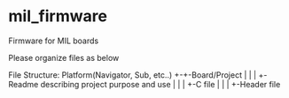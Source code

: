 # mil_firmware
Firmware for MIL boards

Please organize files as below

File Structure:
Platform(Navigator, Sub, etc..)
+-+-Board/Project
| | | +-Readme describing project purpose and use
| | | +-C file
| | | +-Header file
